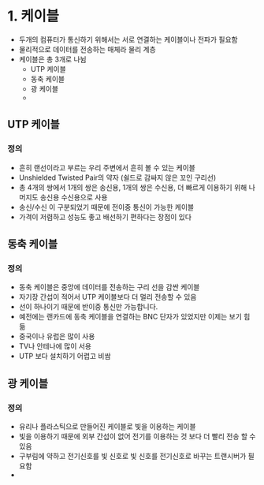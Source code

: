 # 1. 케이블

- 두개의 컴퓨터가 통신하기 위해서는 서로 연결하는 케이블이나 전파가 필요함
- 물리적으로 데이터를 전송하는 매체라 물리 계층
- 케이블은 총 3개로 나뉨
  - UTP 케이블
  - 동축 케이블
  - 광 케이블
  -

## UTP 케이블

### 정의

- 흔히 랜선이라고 부르는 우리 주변에서 흔히 볼 수 있는 케이블
- Unshielded Twisted Pair의 약자 (쉴드로 감싸지 않은 꼬인 구리선)
- 총 4개의 쌍에서 1개의 쌍은 송신용, 1개의 쌍은 수신용, 더 빠르게 이용하기 위해 나머지도 송신용 수신용으로 사용
- 송신/수신 이 구분되었기 때문에 전이중 통신이 가능한 케이블
- 가격이 저렴하고 성능도 좋고 배선하기 편하다는 장점이 있다

## 동축 케이블

### 정의

- 동축 케이블은 중앙에 데이터를 전송하는 구리 선을 감싼 케이블
- 자기장 간섭이 적어서 UTP 케이블보다 더 멀리 전송할 수 있음
- 선이 하나이기 때문에 반이중 통신만 가능합니다.
- 예전에는 랜카드에 동축 케이블을 연결하는 BNC 단자가 있었지만 이제는 보기 힘듦
- 중국이나 유럽은 많이 사용
- TV나 안테나에 많이 서용
- UTP 보다 설치하기 어렵고 비쌈

## 광 케이블

### 정의

- 유리나 플라스틱으로 만들어진 케이블로 빛을 이용하는 케이블
- 빛을 이용하기 때문에 외부 간섭이 없어 전기를 이용하는 것 보다 더 빨리 전송 할 수 있음
- 구부림에 약하고 전기신호를 빛 신호로 빛 신호를 전기신호로 바꾸는 트랜시버가 필요함
-

